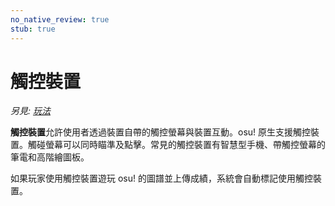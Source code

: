 ```yaml
---
no_native_review: true
stub: true
---
```


# 觸控裝置

*另見: [玩法](/wiki/Play_style)*

**觸控裝置**允許使用者透過裝置自帶的觸控螢幕與裝置互動。osu! 原生支援觸控裝置。觸碰螢幕可以同時瞄準及點擊。常見的觸控裝置有智慧型手機、帶觸控螢幕的筆電和高階繪圖板。

如果玩家使用觸控裝置遊玩 osu! 的圖譜並上傳成績，系統會自動標記使用觸控裝置。
